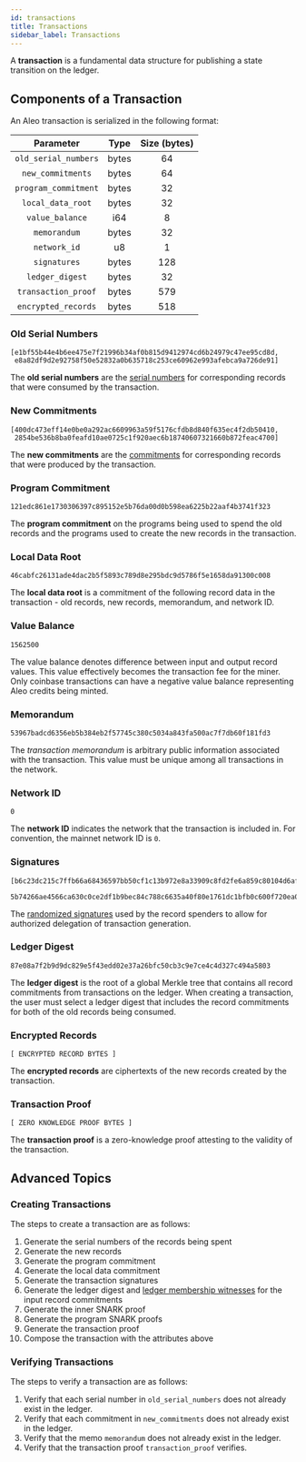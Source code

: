 ```yaml
---
id: transactions
title: Transactions
sidebar_label: Transactions
---
```


A **transaction** is a fundamental data structure for publishing a state transition on the ledger.

## Components of a Transaction

An Aleo transaction is serialized in the following format:

|        Parameter        |                       Type                       | Size (bytes) |
|:-----------------------:|:------------------------------------------------:|:------------:|
|   `old_serial_numbers`  |                     bytes                        |       64     |
|    `new_commitments`    |                     bytes                        |       64     |
|  `program_commitment`   |                     bytes                        |       32     |
|    `local_data_root`    |                     bytes                        |       32     |
|     `value_balance`     |                      i64                         |        8     |
|       `memorandum`      |                     bytes                        |       32     |
|       `network_id`      |                      u8                          |        1     |
|       `signatures`      |                     bytes                        |      128     |
|     `ledger_digest`     |                     bytes                        |       32     |
|   `transaction_proof`   |                     bytes                        |      579     |
|   `encrypted_records`   |                     bytes                        |      518     |

### Old Serial Numbers

```
[e1bf55b44e4b6ee475e7f21996b34af0b815d9412974cd6b24979c47ee95cd8d,
 e8a82df9d2e92758f50e52832a0b635718c253ce60962e993afebca9a726de91]
```

The **old serial numbers** are the [serial numbers](06_glossary.md#record-serial-number) for corresponding records
that were consumed by the transaction.

### New Commitments

```
[400dc473eff14e0be0a292ac6609963a59f5176cfdb8d840f635ec4f2db50410,
 2854be536b8ba0feafd10ae0725c1f920aec6b18740607321660b872feac4700]
```

The **new commitments** are the [commitments](06_glossary.md#record-commitment) for corresponding records that were produced by the transaction.

### Program Commitment

```
121edc861e1730306397c895152e5b76da00d0b598ea6225b22aaf4b3741f323
```

The **program commitment** on the programs being used to spend the old records and the programs used to create the new records in the transaction.

### Local Data Root

```
46cabfc26131ade4dac2b5f5893c789d8e295bdc9d5786f5e1658da91300c008
```

The **local data root** is a commitment of the following record data in the transaction - old records, new records, memorandum, and network ID.

### Value Balance

```
1562500
```

The value balance denotes difference between input and output record values. This value effectively becomes the transaction fee for the miner. 
Only coinbase transactions can have a negative value balance representing Aleo credits being minted.

### Memorandum

```
53967badcd6356eb5b384eb2f57745c380c5034a843fa500ac7f7db60f181fd3
```

The *transaction memorandum* is arbitrary public information associated with the transaction. This value must be unique among all transactions in the network.

### Network ID

```
0
```

The **network ID** indicates the network that the transaction is included in. For convention, the mainnet network ID is `0`.

### Signatures

```
[b6c23dc215c7ffb66a68436597bb50cf1c13b972e8a33909c8fd2fe6a859c80104d6afabbd875ae911818cf76a9a72229cf31cde036d6c33199abc39692b9700,
 5b74266ae4566ca630c0ce2df1b9bec84c788c6635a40f80e1761dc1bfb0c600f720ea0c6d5e9b8a579e6f00ad6ccfdf916b96b1189c1ff470bfb77d10513703]
```

The [randomized signatures](06_glossary.md#randomized-signature) used by the record spenders to allow for authorized delegation of transaction generation.

### Ledger Digest

```
87e08a7f2b9d9dc829e5f43edd02e37a26bfc50cb3c9e7ce4c4d327c494a5803
```

The **ledger digest** is the root of a global Merkle tree that contains all record commitments from transactions on the ledger.
When creating a transaction, the user must select a ledger digest that includes the record commitments for both of the old records being consumed.

### Encrypted Records

```
[ ENCRYPTED RECORD BYTES ]
```

The **encrypted records** are ciphertexts of the new records created by the transaction.

### Transaction Proof

```
[ ZERO KNOWLEDGE PROOF BYTES ]
```

The **transaction proof** is a zero-knowledge proof attesting to the validity of the transaction.

## Advanced Topics

### Creating Transactions

The steps to create a transaction are as follows:

1. Generate the serial numbers of the records being spent
2. Generate the new records
3. Generate the program commitment
4. Generate the local data commitment
5. Generate the transaction signatures
6. Generate the ledger digest and [ledger membership witnesses](06_glossary.md#ledger-membership-witness) for the input record commitments 
7. Generate the inner SNARK proof
8. Generate the program SNARK proofs
9. Generate the transaction proof
10. Compose the transaction with the attributes above


### Verifying Transactions

The steps to verify a transaction are as follows:

1. Verify that each serial number in `old_serial_numbers` does not already exist in the ledger.
2. Verify that each commitment in `new_commitments` does not already exist in the ledger.
3. Verify that the memo `memorandum` does not already exist in the ledger.
4. Verify that the transaction proof `transaction_proof` verifies.

